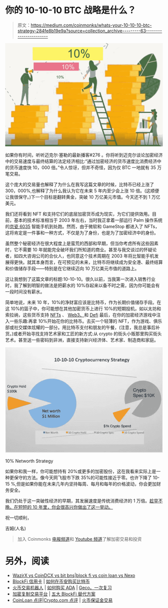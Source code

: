 # 你的 10-10-10 BTC 战略是什么？

> 原文：<https://medium.com/coinmonks/whats-your-10-10-10-btc-strategy-284fe8b19e9a?source=collection_archive---------63----------------------->

![](img/4d1b8bbbab1405a119c55e844d3c98a2.png)

如果你有时间，听听迈克尔·塞勒的最新播客#276 。你将听到迈克尔谈论加密经济中的交易速度与最终结算的法定经济相比:“通过加密经济的货币速度比消费经济中的货币速度快 10，000 倍。”令人惊讶，但并不奇怪，因为仅 BTC 一地就有 35 万笔交易。

这个庞大的交易量也解释了为什么在我写这篇文章的时候，比特币已经上涨了 300，000%,也解释了为什么我认为它在未来 5 年内至少会上涨 10 倍。(这顺便让我很保守。)下一个目标是翻转黄金，突破 10 万亿美元市值。今天还不到 1 万亿美元。

我们还将看到 NFT 和支持它们的底层加密货币成为现实，为它们提供效用。目前，基本的技术标准相当于 2003 年左右，当时我正拿着一部运行 Palm 操作系统的[京瓷 6035](https://en.wikipedia.org/wiki/Kyocera_6035) 智能手机到处跑。然而，由于微软和 GameStop 都进入了 NFTs，这将肯定是一件事和一种方式，不仅是为了身份，也是为了加密经济中的身份。

虽然整个秘密经济在很大程度上是蛮荒的西部和早期，但当你考虑所有这些因素时，它不需要 10 年就能完全破坏我们所知道的商业。甚至与我交谈过的怀疑论者，如四大咨询公司的合伙人，也同意这个技术周期在 2003 年将比智能手机发展得更快。就其本身而言，在可预见的未来，比特币将继续成为安全港、最终结算和价值储存手段——特别是在它继续迈向 10 万亿美元市值的道路上。

这让我想到了这篇文章的标题:10-10-10。很久以前，当我第一次进入销售行业时，我了解到明智的做法是把薪水的 10%存起来以备不时之需，因为你可能会有一段时间没有薪水。

简单地说，未来 10 年，10%的净财富应该是比特币，作为长期价值储存手段。在这 10%的篮子中，你可能想在其他加密货币上进行 10%的短期投机，如以太坊和索拉纳，这些货币支持 [NFTs](https://www.investopedia.com/non-fungible-tokens-nft-5115211) 、 [Web3、](https://en.wikipedia.org/wiki/Web3)和 [Defi](https://www.investopedia.com/decentralized-finance-defi-5113835) 最后，在你的加密经济游戏中注入一些乐趣:再拿 10%开始花你的比特币。去买一个轻薄的 NFT，作为游戏、俱乐部或社交媒体炫耀的一部分。用比特币支付和朋友的午餐，(注意，我总是事后补货。)或者开始寻找支持艺术家和工匠的新方式:从 crypto 的街头小贩那里购买街头艺术。甚至送一些密码到非洲，直接支持新兴经济体、艺术家、制造商和家庭。

![](img/28e2c43e4b69f0c2dee8cd417cd18a18.png)

10% Networth Strategy

如果你和我一样，你可能想持有 20%或更多的加密股份，这在我看来实际上是一种更保守的方法。像今天网飞股市下跌 35%的可能性接近于零。也许下降了 10-15 %,但是如果你能在未来几年内坚持每周、每月和每年的价格波动，你会更加财务安全。

我们仍处于这一突破性经济的早期，其发展速度是传统消费经济的 1 万倍。[趁早不晚。在短短的 10 年里，你会很高兴你做出了这一举动。](/coinmonks/bitcoin-its-not-too-late-to-be-early-eae365c0388b)

祝一切顺利，

吉姆(人名)

> 加入 Coinmonks [电报频道](https://t.me/coincodecap)和 [Youtube 频道](https://www.youtube.com/c/coinmonks/videos)了解加密交易和投资

# 另外，阅读

*   [WazirX vs CoinDCX vs bit bns](/coinmonks/wazirx-vs-coindcx-vs-bitbns-149f4f19a2f1)|[block fi vs coin loan vs Nexo](/coinmonks/blockfi-vs-coinloan-vs-nexo-cb624635230d)
*   [BlockFi 信用卡](https://coincodecap.com/blockfi-credit-card) | [如何在币安购买比特币](https://coincodecap.com/buy-bitcoin-binance)
*   [火币交易机器人](https://coincodecap.com/huobi-trading-bot) | [如何购买 ADA](https://coincodecap.com/buy-ada-cardano) | [Geco。一次复习](https://coincodecap.com/geco-one-review)
*   [加密复制交易平台](/coinmonks/top-10-crypto-copy-trading-platforms-for-beginners-d0c37c7d698c) | [五大 BlockFi 替代方案](https://coincodecap.com/blockfi-alternatives)
*   [CoinLoan 点评](https://coincodecap.com/coinloan-review)|[Crypto.com 点评](/coinmonks/crypto-com-review-f143dca1f74c) | [火币保证金交易](/coinmonks/huobi-margin-trading-b3b06cdc1519)